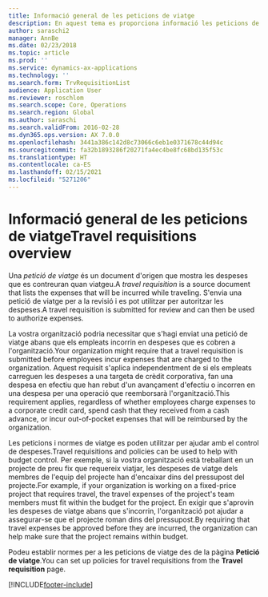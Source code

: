```yaml
---
title: Informació general de les peticions de viatge
description: En aquest tema es proporciona informació les peticions de viatge. Una petició de viatge documenta les despeses de viatge planificades.
author: saraschi2
manager: AnnBe
ms.date: 02/23/2018
ms.topic: article
ms.prod: ''
ms.service: dynamics-ax-applications
ms.technology: ''
ms.search.form: TrvRequisitionList
audience: Application User
ms.reviewer: roschlom
ms.search.scope: Core, Operations
ms.search.region: Global
ms.author: saraschi
ms.search.validFrom: 2016-02-28
ms.dyn365.ops.version: AX 7.0.0
ms.openlocfilehash: 3441a386c142d8c73066c6eb1e0371678c44d94c
ms.sourcegitcommit: fa32b1893286f20271fa4ec4be8fc68bd135f53c
ms.translationtype: HT
ms.contentlocale: ca-ES
ms.lasthandoff: 02/15/2021
ms.locfileid: "5271206"
---
```

# <a name="travel-requisitions-overview"></a><span data-ttu-id="b54d1-104">Informació general de les peticions de viatge</span><span class="sxs-lookup"><span data-stu-id="b54d1-104">Travel requisitions overview</span></span>

<span data-ttu-id="b54d1-105">Una *petició de viatge* és un document d'origen que mostra les despeses que es contreuran quan viatgeu.</span><span class="sxs-lookup"><span data-stu-id="b54d1-105">A *travel requisition* is a source document that lists the expenses that will be incurred while traveling.</span></span> <span data-ttu-id="b54d1-106">S'envia una petició de viatge per a la revisió i es pot utilitzar per autoritzar les despeses.</span><span class="sxs-lookup"><span data-stu-id="b54d1-106">A travel requisition is submitted for review and can then be used to authorize expenses.</span></span>

<span data-ttu-id="b54d1-107">La vostra organització podria necessitar que s'hagi enviat una petició de viatge abans que els empleats incorrin en despeses que es cobren a l'organització.</span><span class="sxs-lookup"><span data-stu-id="b54d1-107">Your organization might require that a travel requisition is submitted before employees incur expenses that are charged to the organization.</span></span> <span data-ttu-id="b54d1-108">Aquest requisit s'aplica independentment de si els empleats carreguen les despeses a una targeta de crèdit corporativa, fan una despesa en efectiu que han rebut d'un avançament d'efectiu o incorren en una despesa per una operació que reemborsarà l'organització.</span><span class="sxs-lookup"><span data-stu-id="b54d1-108">This requirement applies, regardless of whether employees charge expenses to a corporate credit card, spend cash that they received from a cash advance, or incur out-of-pocket expenses that will be reimbursed by the organization.</span></span>

<span data-ttu-id="b54d1-109">Les peticions i normes de viatge es poden utilitzar per ajudar amb el control de despeses.</span><span class="sxs-lookup"><span data-stu-id="b54d1-109">Travel requisitions and policies can be used to help with budget control.</span></span> <span data-ttu-id="b54d1-110">Per exemple, si la vostra organització està treballant en un projecte de preu fix que requereix viatjar, les despeses de viatge dels membres de l'equip del projecte han d'encaixar dins del pressupost del projecte.</span><span class="sxs-lookup"><span data-stu-id="b54d1-110">For example, if your organization is working on a fixed-price project that requires travel, the travel expenses of the project's team members must fit within the budget for the project.</span></span> <span data-ttu-id="b54d1-111">En exigir que s'aprovin les despeses de viatge abans que s'incorrin, l'organització pot ajudar a assegurar-se que el projecte roman dins del pressupost.</span><span class="sxs-lookup"><span data-stu-id="b54d1-111">By requiring that travel expenses be approved before they are incurred, the organization can help make sure that the project remains within budget.</span></span>

<span data-ttu-id="b54d1-112">Podeu establir normes per a les peticions de viatge des de la pàgina **Petició de viatge**.</span><span class="sxs-lookup"><span data-stu-id="b54d1-112">You can set up policies for travel requisitions from the **Travel requisition** page.</span></span>


[!INCLUDE[footer-include](../includes/footer-banner.md)]